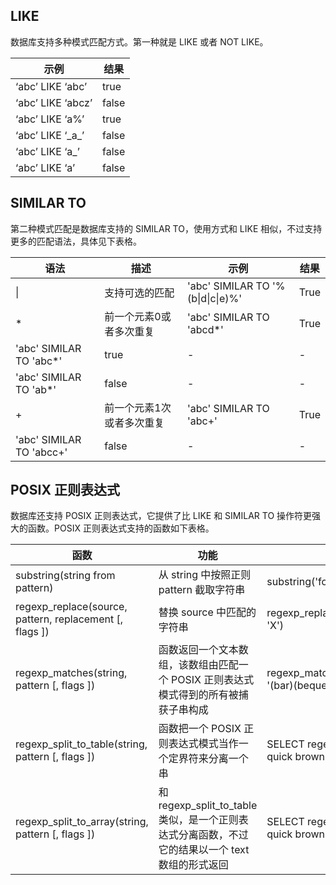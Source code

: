 ## LIKE
数据库支持多种模式匹配方式。第一种就是 LIKE 或者 NOT LIKE。

| 示例                | 结果  |
| ------------------- | ----- |
| ‘abc’   LIKE ‘abc’  | true  |
| ‘abc’   LIKE ‘abcz’ | false |
| ‘abc’   LIKE ‘a%’   | true  |
| ‘abc’   LIKE ‘\_a\_’  | false |
| ‘abc’   LIKE ‘a\_’   | false |
| ‘abc’   LIKE ‘a’    | false |

## SIMILAR TO
第二种模式匹配是数据库支持的 SIMILAR TO，使用方式和 LIKE 相似，不过支持更多的匹配语法，具体见下表格。

| 语法                       | 描述                      | 示例                                | 结果 |
| -------------------------- | ------------------------- | ----------------------------------- | ---- |
| \|                         | 支持可选的匹配            | 'abc'   SIMILAR TO '%(b\|d\|c\|e)%' | True |
| *                          | 前一个元素0或者多次重复   | 'abc'   SIMILAR TO 'abcd*'          | True |
| 'abc'   SIMILAR TO 'abc*'  | true                      |        -                             |    -  |
| 'abc'   SIMILAR TO 'ab*'   | false                     |              -                       |   -   |
| +                          | 前一个元素1次或者多次重复 | 'abc'   SIMILAR TO 'abc+'           | True |
| 'abc'   SIMILAR TO 'abcc+' | false                     |           -                          | -     |

## POSIX 正则表达式
数据库还支持 POSIX 正则表达式，它提供了比 LIKE 和 SIMILAR TO 操作符更强大的函数。POSIX 正则表达式支持的函数如下表格。

| 函数                      | 功能                           | 示例                               | 结果                                   |
| ----------------------- | --------------------------- | -------------------------------- | ----------------------------------- |
| substring(string from pattern)     | 从 string 中按照正则 pattern 截取字符串      | substring('foobar'   from 'o.b')      | oob            |
| regexp_replace(source,   pattern, replacement [, flags ]) | 替换 source 中匹配的字符串    | regexp_replace('foobarbaz',   'b..', 'X')  | fooXX    |
| regexp_matches(string,   pattern [, flags ])     | 函数返回一个文本数组，该数组由匹配一个 POSIX 正则表达式模式得到的所有被捕获子串构成 | regexp_matches('foobarbequebaz',   '(bar)(beque)');          | {bar,beque}                            |
| regexp_split_to_table(string,   pattern [, flags ])       | 函数把一个 POSIX 正则表达式模式当作一个定界符来分离一个串  | SELECT   regexp_split_to_table('the quick brown fox jumped', E'\\\s+') ; | the    quick    brown    fox    jumped |
| regexp_split_to_array(string,   pattern [, flags ])       | 和 regexp_split_to_table 类似，是一个正则表达式分离函数，不过它的结果以一个 text 数组的形式返回 | SELECT   regexp_split_to_array('the quick brown fox jumped', E'\\\s+'); | {the,quick,brown,fox,jumped}           |
